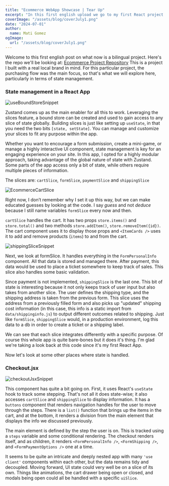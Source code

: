 ```yaml
---
title: "Ecommerce WebApp Showcase | Tear Up"
excerpt: "In this first english upload we go to my first React project repo and review some of the key aspects of the project. We focus on state management with Zustand."
coverImage: "/assets/blog/coverJuly1.png"
date: "2024-07-01"
author:
  name: Mati Gomez
ogImage:
  url: "/assets/blog/coverJuly1.png"
---
```


Welcome to this first english post on what now is a bilingual project. 
Here's the repo we'll be looking at: [Ecommerce Project Repository](https://github.com/matigomez808/agur-shop)
This is a project I built with a real local brand in mind. For this particular project, the purchasing flow was the main focus, so that's what we will explore here, particularly in terms of state management.

### State management in a React App

![useBoundStoreSnippet](/assets/blog/useBoundStoreSnippet.png)

Zustand comes up as the main enabler for all this to work. Leveraging the slices feature, a bound store can be created and used to gain access to any slice of state globally. Building slices is just like setting up `useState`, in that you need the two bits `[state, setState]`. You can manage and customize your slices to fit any purpose within the app.

Whether you want to encourage a form submission, create a mini-game, or manage a highly interactive UI component, state management is key for an engaging experience on your site. In this app, I opted for a highly modular approach, taking advantage of the global nature of state with Zustand. Some parts of the app access only a bit of state, while others require multiple pieces of information. 

The slices are: `cartSlice`, `formSlice`, `paymentSlice` and `shippingSlice`

![EcommerceCartSlice](/assets/blog/ecommerceCartSlice.png)

Right now, I don’t remember why I set it up this way, but we can make educated guesses by looking at the code. I say *guess* and not *deduce* because I still name variables `formSlice` every now and then.

`cartSlice` handles the cart. It has two props  `store.items()` and `store.total()` and two methods `store.addItem()`, `store.removeItem({id})`. The cart component uses it to display those props and `<ItemCards />` uses it to add and remove products (`items`) to and from the cart.

![shippingSliceSnippet](/assets/blog/shippingSliceSnippet.png)

Next, we look at formSlice. It handles everything in the `FormPersonalInfo` component. All that data is stored and managed there. After payment, this data would be used to place a ticket somewhere to keep track of sales. This slice also handles some basic validation.

Since payment is not implemented, `shippingSlice` is the last one. This bit of state is interesting because it not only keeps track of user input but also takes from another slice. The user defines the shipping type, and the shipping address is taken from the previous form. This slice uses the address from a previously filled form and also picks up "updated" shipping cost information (in this case, this info is a static import from `data/shippinginfo.js`) to output different outcomes related to shipping. Just like `formSlice`, `shippingSlice` would, in a production environment, log this data to a db in order to create a ticket or a shipping label. 

We can see that each slice integrates differently with a specific purpose. Of course this whole app is quite bare-bones but it does it's thing. I'm glad we're taking a look back at this code since it's my first React App.

Now let's look at some other places where state is handled.

### Checkout.jsx

![checkoutJsxSnippet](/assets/blog/checkoutJsxSnippet.png)

This component has quite a bit going on. First, it uses React's `useState` hook to track some stepping. That's not all it does state-wise; it also accesses `cartSlice` and `shippingSlice` to display information. It has a `buttons` component that renders navigation handles for the user to move through the steps. There is a `list()` function that brings up the items in the cart, and at the bottom, it renders a division from the main element that displays the info we discussed previously.

The main element is defined by the step the user is on. This is tracked using a `steps` variable and some conditional rendering. The checkout renders itself, and as children, it renders `<FormPersonalInfo />`, `<FormShipping />`, and `<FormPaymentOptions />` one at a time.

It seems to be quite an intricate and deeply nested app with many `'use client'` components within each other, but the data remains tidy and decoupled. Moving forward, UI state could very well be on a slice of its own. Things like animations, the cart drawer being open or closed, and modals being open could all be handled with a specific `uiSlice`.